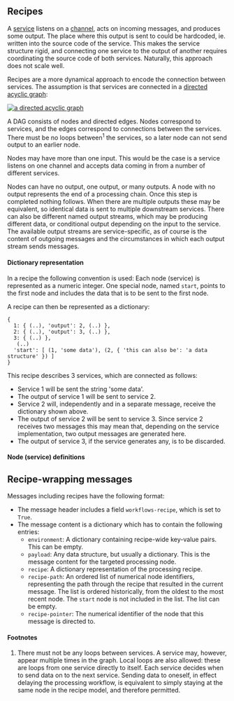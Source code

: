 ## Recipes

A [service](../services/README.MD) listens on a [channel](../transport/README.MD), acts on incoming messages, and produces some output.
The place where this output is sent to could be hardcoded, ie. written into the source code of the service.
This makes the service structure rigid, and connecting one service to the output of another requires coordinating the source code of both services.
Naturally, this approach does not scale well.

Recipes are a more dynamical approach to encode the connection between services.
The assumption is that services are connected in a [directed acyclic graph](https://en.wikipedia.org/wiki/Directed_acyclic_graph):

[![a directed acyclic graph](https://upload.wikimedia.org/wikipedia/commons/c/c6/Topological_Ordering.svg)](https://commons.wikimedia.org/wiki/File%3ATopological_Ordering.svg)

A DAG consists of nodes and directed edges.
Nodes correspond to services, and the edges correspond to connections between the services.
There must be no loops between<sup>1</sup> the services, so a later node can not send output to an earlier node.

Nodes may have more than one input.
This would be the case is a service listens on one channel and accepts data coming in from a number of different services.

Nodes can have no output, one output, or many outputs.
A node with no output represents the end of a processing chain. Once this step is completed nothing follows.
When there are multiple outputs these may be equivalent, so identical data is sent to multiple downstream services.
There can also be different named output streams, which may be producing different data, or conditional output depending on the input to the service.
The available output streams are service-specific, as of course is the content of outgoing messages and the circumstances in which each output stream sends messages.

#### Dictionary representation

In a recipe the following convention is used:
Each node (service) is represented as a numeric integer.
One special node, named ```start```, points to the first node and includes the data that is to be sent to the first node.

A recipe can then be represented as a dictionary:
```
{
  1: { (..), 'output': 2, (..) },
  2: { (..), 'output': 3, (..) },
  3: { (..) },
   (..)
  'start': [ (1, 'some data'), (2, { 'this can also be': 'a data structure' }) ]
}
```
This recipe describes 3 services, which are connected as follows:
* Service 1 will be sent the string 'some data'.
* The output of service 1 will be sent to service 2.
* Service 2 will, independently and in a separate message, receive the dictionary shown above.
* The output of service 2 will be sent to service 3. Since service 2 receives two messages this may mean that, depending on the service implementation, two output messages are generated here.
* The output of service 3, if the service generates any, is to be discarded.

#### Node (service) definitions

## Recipe-wrapping messages

Messages including recipes have the following format:
* The message header includes a field ```workflows-recipe```, which is set to ```True```.
* The message content is a dictionary which has to contain the following entries:
  * ```environment```: A dictionary containing recipe-wide key-value pairs. This can be empty.
  * ```payload```: Any data structure, but usually a dictionary. This is the message content for the targeted processing node.
  * ```recipe```: A dictionary representation of the processing recipe.
  * ```recipe-path```: An ordered list of numerical node identifiers, representing the path through the recipe that resulted in the current message. The list is ordered historically, from the oldest to the most recent node. The ```start``` node is not included in the list. The list can be empty.
  * ```recipe-pointer```: The numerical identifier of the node that this message is directed to.



#### Footnotes
1. There must not be any loops between services. A service may, however, appear multiple times in the graph. Local loops are also allowed: these are loops from one service directly to itself. Each service decides when to send data on to the next service. Sending data to oneself, in effect delaying the processing workflow, is equivalent to simply staying at the same node in the recipe model, and therefore permitted.
